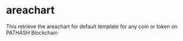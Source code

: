 # areachart
This retrieve the areachart for default template for any coin or token on PATHASH Blockchain
